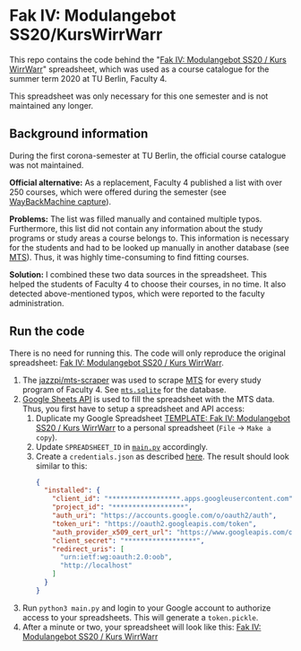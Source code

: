 # Fak IV: Modulangebot SS20/KursWirrWarr
This repo contains the code behind the "[Fak IV: Modulangebot SS20 / Kurs WirrWarr](https://docs.google.com/spreadsheets/d/1PUinLo7kEMyUGjpumSx0uliVVIrX3Fa-2kAHdEJIDTA/edit?usp=sharing)" spreadsheet, which was used as a course catalogue for the summer term 2020 at TU Berlin, Faculty 4.

This spreadsheet was only necessary for this one semester and is not maintained any longer.

## Background information
During the first corona-semester at TU Berlin, the official course catalogue was not maintained.

**Official alternative:** 
As a replacement, Faculty 4 published a list with over 250 courses, which were offered during the semester (see [WayBackMachine capture](https://web.archive.org/web/20200813121717/https://www.eecs.tu-berlin.de/menue/studium_und_lehre/aktuelles_zum_sose_2020/modulangebot_im_sose_2020)).


**Problems:**
The list was filled manually and contained multiple typos.
Furthermore, this list did not contain any information about the study programs or study areas a course belongs to. This information is necessary for the students and had to be looked up manually in another database (see [MTS](https://moseskonto.tu-berlin.de/moses/modultransfersystem/index.html)).
Thus, it was highly time-consuming to find fitting courses.

**Solution:**
I combined these two data sources in the spreadsheet. This helped the students of Faculty 4 to choose their courses, in no time. It also detected above-mentioned typos, which were reported to the faculty administration.

## Run the code
There is no need for running this. The code will only reproduce the original spreadsheet: [Fak IV: Modulangebot SS20 / Kurs WirrWarr](https://docs.google.com/spreadsheets/d/1PUinLo7kEMyUGjpumSx0uliVVIrX3Fa-2kAHdEJIDTA/edit?usp=sharing).

1. The [jazzpi/mts-scraper](https://github.com/jazzpi/mts-scraper) was used to scrape [MTS](https://moseskonto.tu-berlin.de/moses/modultransfersystem/index.html) for every study program of Faculty 4. See [`mts.sqlite`](mts.sqlite) for the database.
2. [Google Sheets API](https://developers.google.com/sheets/api/) is used to fill the spreadsheet with the MTS data. Thus, you first have to setup a spreadsheet and API access:
   1. Duplicate my Google Spreadsheet [TEMPLATE: Fak IV: Modulangebot SS20 / Kurs WirrWarr](https://docs.google.com/spreadsheets/d/1B6wGsiifzXadgPRE9tDAF5bLFQ7u2D2MZ_BHT_2r3vw/edit?usp=sharing) to a personal spreadsheet (`File` -> `Make a copy`). 
   2. Update `SPREADSHEET_ID` in [`main.py`](main.py) accordingly. 
   3. Create a `credentials.json` as described [here](https://developers.google.com/workspace/guides/create-credentials#oauth-client-id). The result should look  similar to this:
      ```json
      {
        "installed": {
          "client_id": "******************.apps.googleusercontent.com",
          "project_id": "******************",
          "auth_uri": "https://accounts.google.com/o/oauth2/auth",
          "token_uri": "https://oauth2.googleapis.com/token",
          "auth_provider_x509_cert_url": "https://www.googleapis.com/oauth2/v1/certs",
          "client_secret": "******************",
          "redirect_uris": [
            "urn:ietf:wg:oauth:2.0:oob",
            "http://localhost"
          ]
        }
      }
      ```
3. Run `python3 main.py` and login to your Google account to authorize access to your spreadsheets. This will generate a `token.pickle`.
4. After a minute or two, your spreadsheet will look like this: [Fak IV: Modulangebot SS20 / Kurs WirrWarr](https://docs.google.com/spreadsheets/d/1PUinLo7kEMyUGjpumSx0uliVVIrX3Fa-2kAHdEJIDTA/edit?usp=sharing)